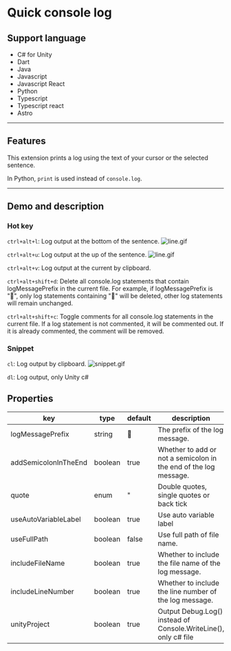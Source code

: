 # Quick console log

## Support language
- C# for Unity
- Dart
- Java
- Javascript
- Javascript React
- Python
- Typescript
- Typescript react
- Astro

---
## Features
This extension prints a log using the text of your cursor or the selected sentence.

In Python, `print` is used instead of `console.log`.

---
## Demo and description
### Hot key
`ctrl+alt+l`: Log output at the bottom of the sentence.
![line.gif](https://raw.githubusercontent.com/gyuha/quick-console-log/main/images/wrap-down.gif)

`ctrl+alt+u`: Log output at the up of the sentence.
![line.gif](https://raw.githubusercontent.com/gyuha/quick-console-log/main/images/wrap-up.gif)


`ctrl+alt+v`:  Log output at the current by clipboard.

`ctrl+alt+shift+d`: Delete all console.log statements that contain logMessagePrefix in the current file. For example, if logMessagePrefix is "📢", only log statements containing "📢" will be deleted, other log statements will remain unchanged.

`ctrl+alt+shift+c`: Toggle comments for all console.log statements in the current file. If a log statement is not commented, it will be commented out. If it is already commented, the comment will be removed.

### Snippet
`cl`: Log output by clipboard.
![snippet.gif](https://raw.githubusercontent.com/gyuha/quick-console-log/main/images/snippet.gif)

`dl`: Log output, only Unity c#

## Properties

| key                  | type    | default | description                                                      |
| ---------------------| ------- | ------- | ---------------------------------------------------------------- |
| logMessagePrefix     | string  | 📢      | The prefix of the log message.                                   |
| addSemicolonInTheEnd | boolean | true    | Whether to add or not a semicolon in the end of the log message. |
| quote                | enum    | "       | Double quotes, single quotes or back tick                        |
| useAutoVariableLabel | boolean | true    | Use auto variable label                                          |
| useFullPath          | boolean | false   | Use full path of file name.                                      | 
| includeFileName      | boolean | true    | Whether to include the file name of the log message.             |
| includeLineNumber    | boolean | true    | Whether to include the line number of the log message.           |
| unityProject         | boolean | true    | Output Debug.Log() instead of Console.WriteLine(), only c# file  |

